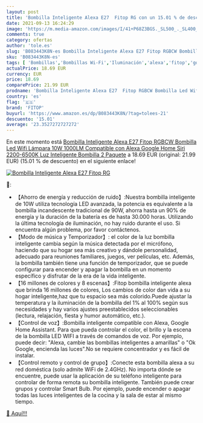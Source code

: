 ```yaml
---
layout: post
title: 'Bombilla Inteligente Alexa E27  Fitop RG con un 15.01 % de descuento'
date: 2021-09-13 16:24:29
image: 'https://m.media-amazon.com/images/I/41+P68Z3BGS._SL500_._SL400_.jpg'
comments: true
category: ofertas
author: 'tole.es'
slug: 'B083443K8N-es Bombilla Inteligente Alexa E27 Fitop RGBCW Bombilla Led...'
sku: 'B083443K8N-es'
tags: [ 'Bombillas','Bombillas Wi-Fi','Iluminación','alexa','fitop','google','home', ]
actualPrice: 18.69 EUR
currency: EUR
price: 18.69
comparePrice: 21.99 EUR
prodname: 'Bombilla Inteligente Alexa E27  Fitop RGBCW Bombilla Led Wifi Lámpara 10W 1000LM  Compatible con Alexa Google Home Siri  2200-6500K Luz Inteligente Bombilla  2 Paquete'
country: 'es'
flag: '🇪🇸'
brand: 'FITOP'
buyurl: 'https://www.amazon.es/dp/B083443K8N/?tag=tolees-21'
descuento: '15.01'
average: '23.3527272727272'
---
```


En este momento está [Bombilla Inteligente Alexa E27  Fitop RGBCW Bombilla Led Wifi Lámpara 10W 1000LM  Compatible con Alexa Google Home Siri  2200-6500K Luz Inteligente Bombilla  2 Paquete](https://www.amazon.es/dp/B083443K8N/?tag=tolees-21) a 18.69 EUR (original: 21.99 EUR) (15.01 %  de descuento) en el siguiente enlace!

[![Bombilla Inteligente Alexa E27  Fitop RG](https://m.media-amazon.com/images/I/41+P68Z3BGS._SL500_._SL400_.jpg)](https://www.amazon.es/dp/B083443K8N/?tag=tolees-21)

🔎:

- 【Ahorro de energía y reducción de ruido】:Nuestra bombilla inteligente de 10W utiliza tecnología LED avanzada, la potencia es equivalente a la bombilla incandescente tradicional de 90W, ahorra hasta un 90% de energía y la duración de la batería es de hasta 30.000 horas. Utilizando la última tecnología de iluminación, no hay ruido durante el uso. Si encuentra algún problema, por favor contáctenos.
- 【Modo de música y Temporizador】: el color de la luz bombilla inteligente cambia según la música detectada por el micrófono, haciendo que su hogar sea más creativo y dándole personalidad, adecuado para reuniones familiares, juegos, ver películas, etc. Además, la bombilla también tiene una función de temporizador, que se puede configurar para encender y apagar la bombilla en un momento específico y disfrutar de la era de la vida inteligente.
- 【16 millones de colores y 8 escenas】:Fitop bombilla inteligente alexa que brinda 16 millones de colores, Los cambios de color dan vida a su hogar inteligente,haz que tu espacio sea más colorido.Puede ajustar la temperatura y la iluminación de la bombilla del 1% al 100% según sus necesidades y hay varios ajustes preestablecidos seleccionables (lectura, relajación, fiesta y humor automático, etc.).
- 【Control de voz】:Bombilla inteligente compatible con Alexa, Google Home Assistant. Para que pueda controlar el color, el brillo y la escena de la bombilla LED WIFI a través de comandos de voz. Por ejemplo, puede decir: "Alexa, cambie las bombillas inteligentes a amarillas" o "Ok Google, encienda las luces".No se requiere concentrador y es fácil de instalar.
- 【Control remoto y control de grupo】:Conecte esta bombilla alexa a su red doméstica (solo admite WiFi de 2.4GHz). No importa dónde se encuentre, puede usar la aplicación de su teléfono inteligente para controlar de forma remota su bombilla inteligente. También puede crear grupos y controlar Smart Bulb. Por ejemplo, puede encender o apagar todas las luces inteligentes de la cocina y la sala de estar al mismo tiempo.

[🛒 Aquí!!!](https://www.amazon.es/dp/B083443K8N/?tag=tolees-21)
